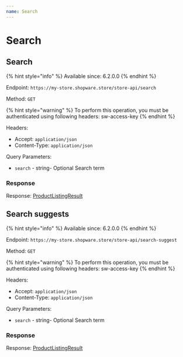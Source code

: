 ```yaml
---
name: Search
---
```


# Search

## Search

{% hint style="info" %}
Available since: 6.2.0.0
{% endhint %}

Endpoint: `https://my-store.shopware.store/store-api/search`

Method: `GET`

{% hint style="warning" %}
To perform this operation, you must be authenticated using following headers:
sw-access-key
{% endhint %}

Headers:

- Accept: `application/json`
- Content-Type: `application/json`

Query Parameters:

- `search` - string- Optional
Search term

### Response

Response: [ProductListingResult](/schema/productlistingresult.md)

## Search suggests

{% hint style="info" %}
Available since: 6.2.0.0
{% endhint %}

Endpoint: `https://my-store.shopware.store/store-api/search-suggest`

Method: `GET`

{% hint style="warning" %}
To perform this operation, you must be authenticated using following headers:
sw-access-key
{% endhint %}

Headers:

- Accept: `application/json`
- Content-Type: `application/json`

Query Parameters:

- `search` - string- Optional
Search term

### Response

Response: [ProductListingResult](/schema/productlistingresult.md)
